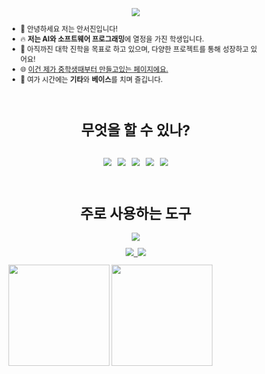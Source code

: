 <p align="center">
  <img src="https://capsule-render.vercel.app/api?type=waving&color=auto&height=300&section=header&text=Welcome!😊&desc=This%20is%20Seojin's%20playground.%20&fontSize=90&descSize=30&fontColor=ffffff&fontAlignY=40" />
</p>

- 👋 안녕하세요 저는 안서진입니다!  
- 🔥 **저는 AI와 소프트웨어 프로그래밍**에 열정을 가진 학생입니다.  
- 🌱 아직까진 대학 진학을 목표로 하고 있으며, 다양한 프로젝트를 통해 성장하고 있어요!
- 🌐 [이건 제가 중학생때부터 만들고있는 페이지에요.](http://asj.dothome.co.kr)
- 🎸 여가 시간에는 **기타**와 **베이스**를 치며 즐깁니다.
<br>
<h1 align="center">무엇을 할 수 있나?</h1>
<p align="center">
  <br>
  <img src="https://img.shields.io/badge/C-00599C?style=for-the-badge&logo=c&logoColor=white" />&nbsp;&nbsp;
  <img src="https://img.shields.io/badge/Python-14354C?style=for-the-badge&logo=python&logoColor=white" />&nbsp;&nbsp;
  <img src="https://img.shields.io/badge/Node.js-43853D?style=for-the-badge&logo=node.js&logoColor=white" />&nbsp;&nbsp;
  <img src="https://img.shields.io/badge/PHP-777BB4?style=for-the-badge&logo=php&logoColor=white" />&nbsp;&nbsp;
  <img src="https://img.shields.io/badge/HTML5-E34F26?style=for-the-badge&logo=html5&logoColor=white" />
</p>
<br>
<h1 align="center">주로 사용하는 도구</h1>
<p align="center">
  <img src="https://img.shields.io/badge/Visual_Studio_Code-0078D4?style=for-the-badge&logo=visual%20studio%20code&logoColor=white" />
</p>
<p align="center">
  <a href="mailto:jinntyday0719@gmail.com">
    <img src="https://img.shields.io/badge/Gmail-D14836?style=for-the-badge&logo=gmail&logoColor=white" />&nbsp;
  </a>
  <a href="https://www.instagram.com/jinnyday0719">
    <img src="https://img.shields.io/badge/Instagram-E4405F?style=for-the-badge&logo=instagram&logoColor=white" />
  </a>
</p>
<img src="https://i.ibb.co/B4tMvt1/bass.png" width="200"/>
<img src="https://i.ibb.co/K65D9n9/tele.png" width="200"/>
